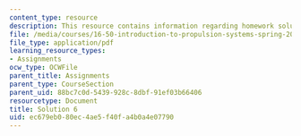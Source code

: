 ```yaml
---
content_type: resource
description: This resource contains information regarding homework solution 6.
file: /media/courses/16-50-introduction-to-propulsion-systems-spring-2012/ec679eb080ec4ae5f40fa4b0a4e07790_MIT16_50S12_sol6.pdf
file_type: application/pdf
learning_resource_types:
- Assignments
ocw_type: OCWFile
parent_title: Assignments
parent_type: CourseSection
parent_uid: 88bc7c0d-5439-928c-8dbf-91ef03b66406
resourcetype: Document
title: Solution 6
uid: ec679eb0-80ec-4ae5-f40f-a4b0a4e07790
---
```

